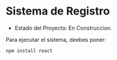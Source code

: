 <h1>Sistema de Registro</h1>

- Estado del Proyecto: En Construccion.

Para ejecutar el sistema, deebes poner:

````npm install react````
